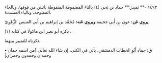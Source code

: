 ١٤٩٣ -** تمييز:** حماد بن تحي (٤) بالتاء المضمومة المنقوطة باثنين من فوقها، وبالحاء المفتوحة، وبالياء المشددة.

**يروي عَن:** عون بن أَبي جحيفة.**ويروي عَنه:** مُحَمَّد بن إبراهيم بن أَبي العنبس الزُّهْرِيّ.

ذكره أبو نصر ابن ماكولا في كتابه (١) .

ذكرناه للتمييز بينهما.

**• ق:** حماد أَبُو الخطاب الدمشقي. يأتي في الكنى، إن شاء الله تعالى.[من اسمه حمان وحمدان وحمدون وحمران]